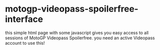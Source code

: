 # motogp-videopass-spoilerfree-interface
this simple html page with some javascript gives you easy access to all sessions of MotoGP Videopass Spoilerfree. you need an active Videopass account to use this!
